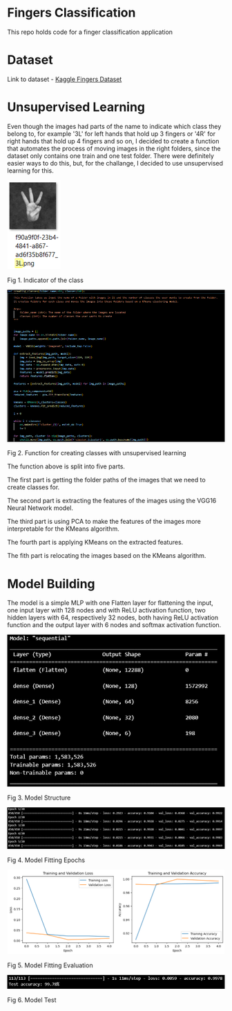 # Fingers Classification
This repo holds code for a finger classification application

# Dataset
Link to dataset - [Kaggle Fingers Dataset](https://www.kaggle.com/datasets/koryakinp/fingers)

# Unsupervised Learning
Even though the images had parts of the name to indicate which class they belong to, for example '3L' for left hands that hold up 3 fingers or '4R' for right hands that hold up 4 fingers and so on, I decided to create a function that automates the process of moving images in the right folders, since the dataset only contains one train and one test folder. There were definitely easier ways to do this, but, for the challange, I decided to use unsupervised learning for this.


![Photo_class_distinction](assests/Photo_class_distinction.png "Fig 1. Indicator of the class")

Fig 1. Indicator of the class


![Creating_classes_function](assests/creating_classes_function.png "Fig 2. Function for creating classes with unsupervised learning")

Fig 2. Function for creating classes with unsupervised learning

The function above is split into five parts.

The first part is getting the folder paths of the images that we need to create classes for.

The second part is extracting the features of the images using the VGG16 Neural Network model.

The third part is using PCA to make the features of the images more interpretable for the KMeans algorithm.

The fourth part is applying KMeans on the extracted features.

The fith part is relocating the images based on the KMeans algorithm.

# Model Building
The model is a simple MLP with one Flatten layer for flattening the input, one input layer with 128 nodes and with ReLU activation function, two hidden layers with 64, respectively 32 nodes, both having ReLU activation function and the output layer with 6 nodes and softmax activation function.

![Model](assests/Model.png "Fig 3. Model Structure")

Fig 3. Model Structure

![Model Epochs](assests/model_epochs.png "Fig 4. Model Fitting Epochs")

Fig 4. Model Fitting Epochs

![Model Evaluation](assests/model_evaluation.png "Fig 5. Model Fitting Evaluation")

Fig 5. Model Fitting Evaluation

![Model Test](assests/model_test.png "Fig 6. Model Test")

Fig 6. Model Test